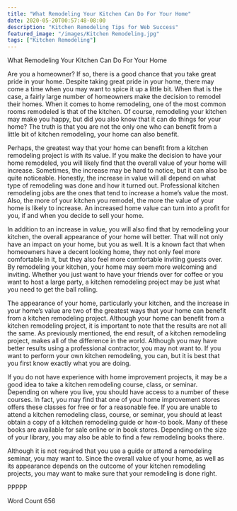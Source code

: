 ```yaml
---
title: "What Remodeling Your Kitchen Can Do For Your Home"
date: 2020-05-20T00:57:48-08:00
description: "Kitchen Remodeling Tips for Web Success"
featured_image: "/images/Kitchen Remodeling.jpg"
tags: ["Kitchen Remodeling"]
---
```


What Remodeling Your Kitchen Can Do For Your Home

Are you a homeowner?  If so, there is a good chance that you take great pride in your home.  Despite taking great pride in your home, there may come a time when you may want to spice it up a little bit.  When that is the case, a fairly large number of homeowners make the decision to remodel their homes.  When it comes to home remodeling, one of the most common rooms remodeled is that of the kitchen.  Of course, remodeling your kitchen may make you happy, but did you also know that it can do things for your home?  The truth is that you are not the only one who can benefit from a little bit of kitchen remodeling, your home can also benefit.

Perhaps, the greatest way that your home can benefit from a kitchen remodeling project is with its value.  If you make the decision to have your home remodeled, you will likely find that the overall value of your home will increase.  Sometimes, the increase may be hard to notice, but it can also be quite noticeable.  Honestly, the increase in value will all depend on what type of remodeling was done and how it turned out. Professional kitchen remodeling jobs are the ones that tend to increase a home’s value the most.  Also, the more of your kitchen you remodel, the more the value of your home is likely to increase.  An increased home value can turn into a profit for you, if and when you decide to sell your home.

In addition to an increase in value, you will also find that by remodeling your kitchen, the overall appearance of your home will better.  That will not only have an impact on your home, but you as well.  It is a known fact that when homeowners have a decent looking home, they not only feel more comfortable in it, but they also feel more comfortable inviting guests over. By remodeling your kitchen, your home may seem more welcoming and inviting.  Whether you just want to have your friends over for coffee or you want to host a large party, a kitchen remodeling project may be just what you need to get the ball rolling. 

The appearance of your home, particularly your kitchen, and the increase in your home’s value are two of the greatest ways that your home can benefit from a kitchen remodeling project.  Although your home can benefit from a kitchen remodeling project, it is important to note that the results are not all the same. As previously mentioned, the end result, of a kitchen remodeling project, makes all of the difference in the world. Although you may have better results using a professional contractor, you may not want to.  If you want to perform your own kitchen remodeling, you can, but it is best that you first know exactly what you are doing.  

If you do not have experience with home improvement projects, it may be a good idea to take a kitchen remodeling course, class, or seminar.  Depending on where you live, you should have access to a number of these courses. In fact, you may find that one of your home improvement stores offers these classes for free or for a reasonable fee.  If you are unable to attend a kitchen remodeling class, course, or seminar, you should at least obtain a copy of a kitchen remodeling guide or how-to book.  Many of these books are available for sale online or in book stores.  Depending on the size of your library, you may also be able to find a few remodeling books there. 

Although it is not required that you use a guide or attend a remodeling seminar, you may want to. Since the overall value of your home, as well as its appearance depends on the outcome of your kitchen remodeling projects, you may want to make sure that your remodeling is done right.

PPPPP

Word Count 656

